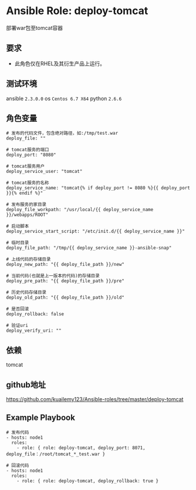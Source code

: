 # Ansible Role: deploy-tomcat

部署war包至tomcat容器

## 要求

- 此角色仅在RHEL及其衍生产品上运行。

## 测试环境

ansible `2.3.0.0`
os `Centos 6.7 X64`
python `2.6.6`

## 角色变量
    # 发布的代码文件，包含绝对路径，如:/tmp/test.war
    deploy_file: ""

    # tomcat服务的端口
    deploy_port: "8080"

    # tomcat服务用户
    deploy_service_user: "tomcat"

    # tomcat服务的名称
    deploy_service_name: "tomcat{% if deploy_port != 8080 %}{{ deploy_port }}{% endif %}"

    # 发布服务的家目录
    deploy_file_workpath: "/usr/local/{{ deploy_service_name }}/webapps/ROOT"

    # 启动脚本
    deploy_service_start_script: "/etc/init.d/{{ deploy_service_name }}"

    # 临时目录
    deploy_file_path: "/tmp/{{ deploy_service_name }}-ansible-snap"

    # 上线代码的存储目录
    deploy_new_path: "{{ deploy_file_path }}/new"

    # 当前代码(也就是上一版本的代码)的存储目录
    deploy_pre_path: "{{ deploy_file_path }}/pre"

    # 历史代码存储目录
    deploy_old_path: "{{ deploy_file_path }}/old"

    # 是否回滚
    deploy_rollback: false
    
    # 验证uri
    deploy_verify_uri: ""

## 依赖
tomcat

## github地址
https://github.com/kuailemy123/Ansible-roles/tree/master/deploy-tomcat

## Example Playbook

    # 发布代码
    - hosts: node1
      roles:
        - role: { role: deploy-tomcat, deploy_port: 8071, deploy_file：/root/tomcat_*_test.war }
      
    # 回滚代码
    - hosts: node1
      roles:
        - role: { role: deploy-tomcat, deploy_rollback: true }